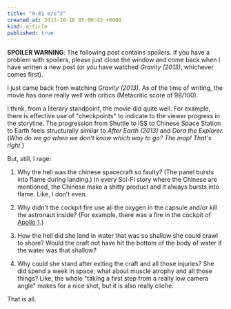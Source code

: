 ```yaml
---
title: "9.81 m/s^2"
created_at: 2013-10-16 05:00:43 +0000
kind: article
published: true
---
```


**SPOILER WARNING**: The following post contains spoilers.  If you have a
problem with spoilers, please just close the window and come back when I have
written a new post (or you have watched *Gravity (2013)*, whichever comes first).

I just came back from watching *Gravity (2013)*. As of the time of writing, the
movie has done really well with critics (Metacritic score of 98/100).

I think, from a literary standpoint, the movie did quite well. For example,
there is effective use of "checkpoints" to indicate to the viewer progress in
the storyline. The progression from Shuttle to ISS to Chinese Space Station to
Earth feels structurally similar to *After Earth (2013)* and *Dora the
Explorer*. (*Who do we go when we don't know which way to go? The map! That's
right.*)

But, still, I rage:

1.  Why the hell was the chinese spacecraft so faulty? (The panel bursts into
flame during landing.) In every Sci-Fi story where the Chinese are mentioned,
the Chinese make a shitty product and it always bursts into flame. Like, I
don't even.

2. Why didn't the cockpit fire use all the oxygen in the capsule and/or kill the
astronaut inside? (For example, there was a fire in the cockpit of
[Apollo 1](http://en.wikipedia.org/wiki/Apollo_1#Fire).)

3. How the hell did she land in water that was so shallow she could crawl to
shore?  Would the craft not have hit the bottom of the body of water if the
water was that shallow?

4. Why could she stand after exiting the craft and all those injuries? She did
spend a week in space; what about muscle atrophy and all those things? Like,
the whole "taking a first step from a really low camera angle" makes for a nice
shot, but it is also really cliche.

That is all.

